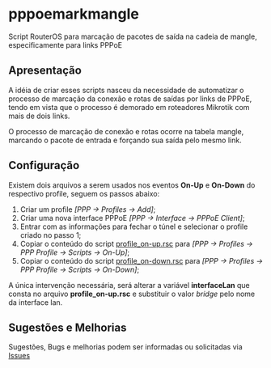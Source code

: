 # pppoemarkmangle
Script RouterOS para marcação de pacotes de saída na cadeia de mangle, especificamente para links PPPoE

## Apresentação
A idéia de criar esses scripts nasceu da necessidade de automatizar o processo de marcação da conexão e rotas de saídas por links de PPPoE, tendo em vista que o processo é demorado em roteadores Mikrotik com mais de dois links.

O processo de marcação de conexão e rotas ocorre na tabela mangle, marcando o pacote de entrada e forçando sua saída pelo mesmo link.

## Configuração
Existem dois arquivos a serem usados nos eventos **On-Up** e **On-Down** do respectivo profile, seguem os passos abaixo:

1. Criar um profile *[PPP -> Profiles -> Add]*;
2. Criar uma nova interface PPPoE *[PPP -> Interface -> PPPoE Client]*;
3. Entrar com as informações para fechar o túnel e selecionar o profile criado no passo 1;
4. Copiar o conteúdo do script [profile_on-up.rsc](https://github.com/jayroncastro/pppoemarkmangle/blob/master/profile_on-up.rsc) para *[PPP -> Profiles -> PPP Profile -> Scripts -> On-Up]*;
5. Copiar o conteúdo do script [profile_on-down.rsc](https://github.com/jayroncastro/pppoemarkmangle/blob/master/profile_on-down.rsc) para *[PPP -> Profiles -> PPP Profile -> Scripts -> On-Down]*;

A única intervenção necessária, será alterar a variável **interfaceLan** que consta no arquivo **profile_on-up.rsc** e substituir o valor *bridge* pelo nome da interface lan.

## Sugestões e Melhorias
Sugestões, Bugs e melhorias podem ser informadas ou solicitadas via [Issues](https://github.com/jayroncastro/pppoemarkmangle/issues)